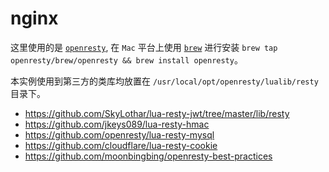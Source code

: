 # nginx

这里使用的是 [`openresty`](https://openresty.org/), 在 `Mac` 平台上使用 [`brew`](http://brew.sh/) 进行安装 `brew tap openresty/brew/openresty && brew install openresty`。

本实例使用到第三方的类库均放置在 `/usr/local/opt/openresty/lualib/resty` 目录下。

- <https://github.com/SkyLothar/lua-resty-jwt/tree/master/lib/resty>
- <https://github.com/jkeys089/lua-resty-hmac>
- <https://github.com/openresty/lua-resty-mysql>
- <https://github.com/cloudflare/lua-resty-cookie>
- <https://github.com/moonbingbing/openresty-best-practices>
